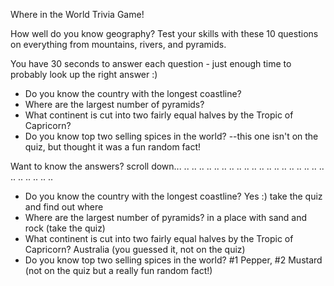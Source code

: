 Where in the World Trivia Game!

How well do you know geography?  Test your skills with these 10 questions on everything from mountains, rivers, and pyramids.

You have 30 seconds to answer each question - just enough time to probably look up the right answer :)

- Do you know the country with the longest coastline?
- Where are the largest number of pyramids?
- What continent is cut into two fairly equal halves by the Tropic of Capricorn?
- Do you know top two selling spices in the world?
   --this one isn't on the quiz, but thought it was a fun random fact!  
   
Want to know the answers?  scroll down...
..
..
..
..
..
..
..
..
..
..
..
..
..
..
..
..
..
..
..
..
..
..
..
..
..
- Do you know the country with the longest coastline?  Yes :) take the quiz and find out where
- Where are the largest number of pyramids? in a place with sand and rock (take the quiz)
- What continent is cut into two fairly equal halves by the Tropic of Capricorn? Australia      (you guessed it, not on the quiz)
- Do you know top two selling spices in the world?  #1 Pepper, #2 Mustard  (not on the quiz     but a really fun random fact!)

